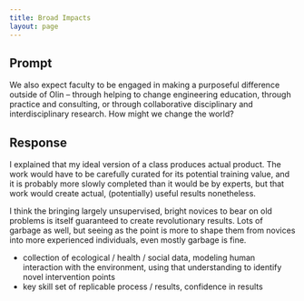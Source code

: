```yaml
---
title: Broad Impacts
layout: page
---
```


## Prompt

We also expect faculty to be engaged in making a purposeful difference outside
of Olin – through helping to change engineering education, through practice and
consulting, or through collaborative disciplinary and interdisciplinary
research. How might we change the world?

## Response

I explained that my ideal version of a class produces actual product.  The work would have to be carefully
curated for its potential training value, and it is probably more slowly completed than it would
be by experts, but that work would create actual, (potentially) useful results nonetheless.

I think the bringing largely unsupervised, bright novices to bear on old problems
is itself guaranteed to create revolutionary results.  Lots of garbage as well,
but seeing as the point is more to shape them from novices into more experienced
individuals, even mostly garbage is fine.


 - collection of ecological / health / social data, modeling human interaction with the
 environment, using that understanding to identify novel intervention points
 - key skill set of replicable process / results, confidence in results
